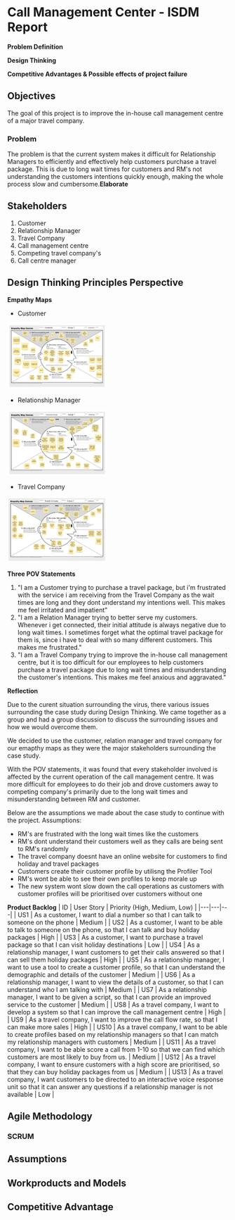 # Call Management Center - ISDM Report
**Problem Definition**

**Design Thinking**

**Competitive Advantages & Possible effects of project failure**

## Objectives
The goal of this project is to improve the in-house call management centre of a major travel company.

### Problem
The problem is that the current system makes it difficult for Relationship Managers to efficiently and effectively help customers purchase a travel package. This is due to long wait times for customers and RM's not understanding the customers intentions quickly enough, making the whole process slow and cumbersome.**Elaborate**


## Stakeholders
1. Customer
2. Relationship Manager
3. Travel Company
4. Call management centre
5. Competing travel company's
6. Call centre manager


## Design Thinking Principles Perspective
**Empathy Maps**
* Customer
<img src="EmpathyMaps/CustomerEmpathyMap.png" width = "45%">

* Relationship Manager
<img src="EmpathyMaps/RelationshipManagerEmpathyMap.png" width = "45%">

* Travel Company
<img src="EmpathyMaps/TravelCompanyEmpathyMap.png" width = "45%">

**Three POV Statements**
1. "I am a Customer trying to purchase a travel package, but i'm frustrated with the service i am receiving from the Travel Company as the wait times are long and they dont understand my intentions well. This makes me feel irritated and impatient" 
2. "I am a Relation Manager trying to better serve my customers. Whenever i get connected, their initial attitude is always negative due to long wait times. I sometimes forget what the optimal travel package for them is, since i have to deal with so many different customers. This makes me frustrated."
3. "I am a Travel Company trying to improve the in-house call management centre, but it is too difficult for our employees to help customers purchase a travel package due to long wait times and misunderstanding the customer's intentions. This makes me feel anxious and aggravated."

**Reflection**

Due to the curent situation surrounding the virus, there various issues surrounding the case study during Design Thinking. We came together as a group and had a group discussion to discuss the surrounding issues and how we would overcome them. 

We decided to use the customer, relation manager and travel company for our emapthy maps as they were the major stakeholders surrounding the case study.

With the POV statements, it was found that every stakeholder involved is affected by the current operation of the call management centre. It was more difficult for employees to do their job and drove customers away to competing company's primarily due to the long wait times and misunderstanding between RM and customer.

Below are the assumptions we made about the case study to continue with the project.
Assumptions:
* RM's are frustrated with the long wait times like the customers 
* RM's dont understand their customers well as they calls are being sent to RM's randomly
* The travel company doesnt have an online website for customers to find holiday and travel packages
* Customers create their customer profile by utilisng the Profiler Tool
* RM's wont be able to see their own profiles to keep morale up
* The new system wont slow down the call operations as customers with customer profiles will be prioritised over customers without one

**Product Backlog**
| ID  | User Story  |  Priority (High, Medium, Low) |
|---|---|---|
|  US1 |  As a customer, I want to dial a number so that I can talk to someone on the phone |    Medium  |
| US2  | As a customer, I want to be able to talk to someone on the phone, so that I can talk and buy holiday packages  |   High  |
| US3  | As a customer, I want to purchase a travel package so that I can visit holiday destinations  |    Low  |
| US4  | As a relationship manager, I want customers to get their calls answered so that I can sell them holiday packages  |    High  |
| US5  | As a relationship manager, I want to use a tool to create a customer profile, so that I can understand the demographic and details of the customer  |    Medium  |
| US6  | As a relationship manager, I want to view the details of a customer, so that I can understand who I am talking with  |    Medium  |
| US7  | As a relationship manager, I want to be given a script, so that I can provide an improved service to the customer  |    Medium  |
| US8  | As a travel company, I want to develop a system so that I can improve the call management centre  |   High  |
| US9  | As a travel company, I want to improve the call flow rate, so that I can make more sales  |    High  |
| US10  | As a travel company, I want to be able to create profiles based on my relationship managers so that I can match my relationship managers with customers  |    Medium  |
| US11  | As a travel company, I want to be able score a call from 1-10 so that we can find which customers are most likely to buy from us.  |    Medium  |
| US12  | As a travel company, I want to ensure customers with a high score are prioritised, so that they can buy holiday packages from us  |    Medium  |
| US13  | As a travel company, I want customers to be directed to an interactive voice response unit so that it can answer any questions if a relationship manager is not available  |    Low  |


## Agile Methodology

### SCRUM

## Assumptions

## Workproducts and Models

## Competitive Advantage


